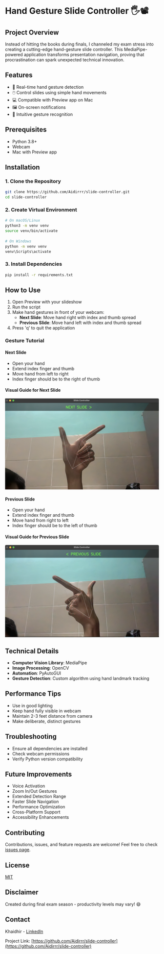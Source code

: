 # Hand Gesture Slide Controller 🖐️📽️

## Project Overview

Instead of hitting the books during finals, I channeled my exam stress into creating a cutting-edge hand-gesture slide controller. This MediaPipe-powered application transforms presentation navigation, proving that procrastination can spark unexpected technical innovation.

## Features

- 🎥 Real-time hand gesture detection
- 🖱️ Control slides using simple hand movements
- 💻 Compatible with Preview app on Mac
- 🖼️ On-screen notifications
- 🌈 Intuitive gesture recognition

## Prerequisites

- Python 3.8+
- Webcam
- Mac with Preview app

## Installation

### 1. Clone the Repository
```bash
git clone https://github.com/Aidirrr/slide-controller.git
cd slide-controller
```

### 2. Create Virtual Environment
```bash
# On macOS/Linux
python3 -m venv venv
source venv/bin/activate

# On Windows
python -m venv venv
venv\Scripts\activate
```

### 3. Install Dependencies
```bash
pip install -r requirements.txt
```

## How to Use

1. Open Preview with your slideshow
2. Run the script
3. Make hand gestures in front of your webcam:
   - **Next Slide**: Move hand right with index and thumb spread
   - **Previous Slide**: Move hand left with index and thumb spread
4. Press 'q' to quit the application

### Gesture Tutorial

#### Next Slide
- Open your hand
- Extend index finger and thumb
- Move hand from left to right
- Index finger should be to the right of thumb

#### Visual Guide for Next Slide
![Next Slide Gesture](images/next_slide_gesture.png)

#### Previous Slide
- Open your hand
- Extend index finger and thumb
- Move hand from right to left
- Index finger should be to the left of thumb

#### Visual Guide for Previous Slide
![Previous Slide Gesture](images/previous_slide_gesture.png)

## Technical Details

- **Computer Vision Library**: MediaPipe
- **Image Processing**: OpenCV
- **Automation**: PyAutoGUI
- **Gesture Detection**: Custom algorithm using hand landmark tracking

## Performance Tips

- Use in good lighting
- Keep hand fully visible in webcam
- Maintain 2-3 feet distance from camera
- Make deliberate, distinct gestures

## Troubleshooting

- Ensure all dependencies are installed
- Check webcam permissions
- Verify Python version compatibility

## Future Improvements

- Voice Activation
- Zoom In/Out Gestures
- Extended Detection Range
- Faster Slide Navigation
- Performance Optimization
- Cross-Platform Support
- Accessibility Enhancements

## Contributing

Contributions, issues, and feature requests are welcome! Feel free to check [issues page](https://github.com/Aidirrr/slide-controller/issues).

## License

[MIT](https://choosealicense.com/licenses/mit/)

## Disclaimer

Created during final exam season - productivity levels may vary! 😄

## Contact

Khaidhir - [LinkedIn](www.linkedin.com/in/khaidhir)

Project Link: [https://github.com/Aidirrr/slide-controller](https://github.com/Aidirrr/slide-controller)